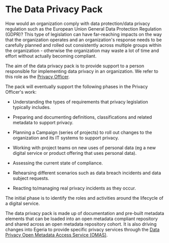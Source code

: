 <!-- SPDX-License-Identifier: Apache-2.0 -->

# The Data Privacy Pack

How would an organization comply with data protection/data privacy
regulation such as the European Union General Data Protection Regulation (GDPR)?
This type of legislation can have far-reaching impacts on the way that
the organization operates and an organization's response needs to be
carefully planned and rolled out consistently across multiple groups within
the organization - otherwise the organization may waste a lot of time and
effort without actually becoming compliant.

The aim of the data privacy pack is to provide support to a person
responsible for implementing data privacy in an organization.
We refer to this role as the [Privacy Officer](/practices/roles/overview/#privacy-officer-role).

The pack will eventually support the following phases in the Privacy Officer's work:

* Understanding the types of requirements that privacy legislation typically includes.
    
* Preparing and documenting definitions, classifications and related metadata to support privacy.
    
* Planning a Campaign (series of projects) to roll out changes to the organization and its IT systems to support privacy.
    
* Working with project teams on new uses of personal data (eg a new digital service or product offering that uses personal data).
    
* Assessing the current state of compliance.
    
* Rehearsing different scenarios such as data breach incidents and data subject requests.
    
* Reacting to/managing real privacy incidents as they occur.

The initial phase is to identify the roles and activities around the lifecycle of a digital service.

The data privacy pack is made up of documentation and pre-built metadata elements that can be
loaded into an open metadata compliant repository and shared across an open metadata
repository cohort.   It is also driving changes into Egeria to provide specific
privacy services through the
[Data Privacy Open Metadata Access Service (OMAS)](/services/omas/data-privacy/overview).

